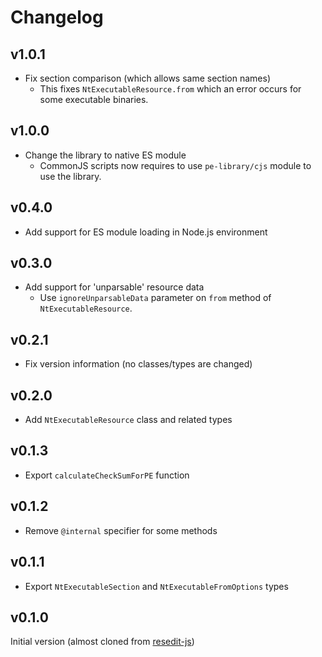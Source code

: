 # Changelog

## v1.0.1

- Fix section comparison (which allows same section names)
  - This fixes `NtExecutableResource.from` which an error occurs for some executable binaries.

## v1.0.0

- Change the library to native ES module
  - CommonJS scripts now requires to use `pe-library/cjs` module to use the library.

## v0.4.0

- Add support for ES module loading in Node.js environment

## v0.3.0

- Add support for 'unparsable' resource data
  - Use `ignoreUnparsableData` parameter on `from` method of `NtExecutableResource`.

## v0.2.1

- Fix version information (no classes/types are changed)

## v0.2.0

- Add `NtExecutableResource` class and related types

## v0.1.3

- Export `calculateCheckSumForPE` function

## v0.1.2

- Remove `@internal` specifier for some methods

## v0.1.1

- Export `NtExecutableSection` and `NtExecutableFromOptions` types

## v0.1.0

Initial version (almost cloned from [resedit-js](https://github.com/jet2jet/resedit-js))
